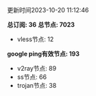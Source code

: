 更新时间2023-10-20 11:12:46

**总订阅: 36**
**总节点: 7023**
- vless节点: 12

**google ping有效节点: 193**
- v2ray节点: 89
- ss节点: 66
- trojan节点: 38
